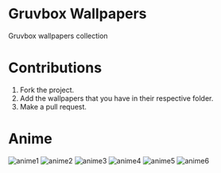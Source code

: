 # Gruvbox Wallpapers
Gruvbox wallpapers collection

# Contributions

1. Fork the project.
2. Add the wallpapers that you have in their respective folder.
3. Make a pull request.

# Anime 
![anime1](https://raw.githubusercontent.com/p3nguin-kun/gruvbox-wallpaper/main/anime/ign_waifu.png)
![anime2](https://raw.githubusercontent.com/p3nguin-kun/gruvbox-wallpaper/main/anime/5m5kLI9.png)
![anime3](https://raw.githubusercontent.com/p3nguin-kun/gruvbox-wallpaper/main/anime/The-Wind-Rises.jpg)
![anime4](https://raw.githubusercontent.com/p3nguin-kun/gruvbox-wallpaper/main/anime/classroom.jpg)
![anime5](https://raw.githubusercontent.com/p3nguin-kun/gruvbox-wallpaper/main/anime/ghibli-japanese-walled-garden.png)
![anime6](https://raw.githubusercontent.com/p3nguin-kun/gruvbox-wallpaper/main/anime/my-neighbor-totoro-sunflowers.png)
